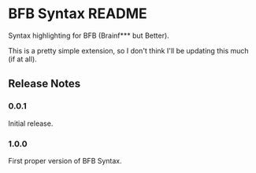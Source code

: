 # BFB Syntax README

Syntax highlighting for BFB (Brainf*** but Better).

This is a pretty simple extension, so I don't think I'll be updating this much
(if at all).

## Release Notes

### 0.0.1

Initial release.

### 1.0.0

First proper version of BFB Syntax.
